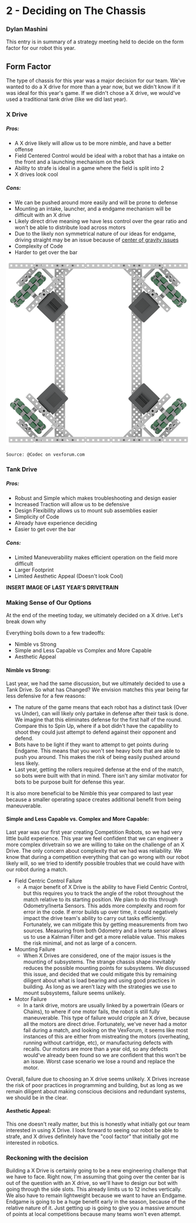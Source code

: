 # 2 - Deciding on The Chassis
### Dylan Mashini

This entry is in summary of a strategy meeting held to decide on the form factor for our robot this year. 

## Form Factor

The type of chassis for this year was a major decision for our team. We've wanted to do a X drive for more than a year now, but we didn't know if it was ideal for this year's game. If we didn't chose a X drive, we would've used a traditional tank drive (like we did last year).

### X Drive

##### Pros:
- A X drive likely will allow us to be more nimble, and have a better offense
- Field Centered Control would be ideal with a robot that has a intake on the front and a launching mechanism on the back
- Ability to strafe is ideal in a game where the field is split into 2
- X drives look cool

##### Cons:
- We can be pushed around more easily and will be prone to defense
- Mounting an intake, launcher, and a endgame mechanism will be difficult with an X drive
- Likely direct drive meaning we have less control over the gear ratio and won't be able to distribute load across motors
- Due to the likely non symmetrical nature of our ideas for endgame, driving straight may be an issue because of [center of gravity issues](https://www.vexforum.com/t/what-are-the-pros-and-cons-of-x-drive-for-in-the-zone/41353/5)
- Complexity of Code
- Harder to get over the bar


![Source: @Codec on vexforum.com](images/simpleXDrive.jpeg)

	Source: @Codec on vexforum.com

### Tank Drive

##### Pros:
- Robust and Simple which makes troubleshooting and design easier
- Increased Traction will allow us to be defensive
- Design Flexibility allows us to mount sub assemblies easier
- Simplicity of Code
- Already have experience deciding 
- Easier to get over the bar

##### Cons:
- Limited Maneuverability makes efficient operation on the field more difficult
- Larger Footprint
- Limited Aesthetic Appeal (Doesn't look Cool)

**INSERT IMAGE OF LAST YEAR'S DRIVETRAIN**


### Making Sense of Our Options

At the end of the meeting today, we ultimately decided on a X drive. Let's break down why

Everything boils down to a few tradeoffs:

- Nimble vs Strong
- Simple and Less Capable vs Complex and More Capable
- Aesthetic Appeal

#### Nimble vs Strong:
Last year, we had the same discussion, but we ultimately decided to use a Tank Drive. So what has Changed? We envision matches this year being far less defensive for a few reasons:

- The nature of the game means that each robot has a distinct task (Over vs Under), can will likely only partake in defense after their task is done. We imagine that this eliminates defense for the first half of the round. Compare this to Spin Up, where if a bot didn't have the capability to shoot they could just attempt to defend against their opponent and defend. 
- Bots have to be light if they want to attempt to get points during Endgame. This means that you won't see heavy bots that are able to push you around. This makes the risk of being easily pushed around less likely. 
- Last year, getting the rollers required defense at the end of the match, so bots were built with that in mind. There isn't any similar motivator for bots to be purpose built for defense this year. 

It is also more beneficial to be Nimble this year compared to last year because a smaller operating space creates additional benefit from being maneuverable. 

#### Simple and Less Capable vs. Complex and More Capable:
Last year was our first year creating Competition Robots, so we had very little build experience. This year we feel confident that we can engineer a more complex drivetrain so we are willing to take on the challenge of an X Drive. The only concern about complexity that we had was reliability. We know that during a competition everything that can go wrong with our robot likely will, so we tried to identify possible troubles that we could have with our robot during a match. 

- Field Centric Control Failure
	- A major benefit of X Drive is the ability to have Field Centric Control, but this requires you to track the angle of the robot throughout the match relative to its starting position. We plan to do this through Odometry/Inerta Sensors. This adds more complexity and room for error in the code. If error builds up over time, it could negatively impact the drive team's ability to carry out tasks efficiently. Fortunately, we can mitigate this by getting measurements from two sources. Measuring from both Odometry and a Inerta sensor allows us to use a Kalman Filter and get a more reliable value. This makes the risk minimal, and not as large of a concern. 
- Mounting Failure
	- When X Drives are considered, one of the major issues is the mounting of subsystems. The strange chassis shape inevitably reduces the possible mounting points for subsystems.  We discussed this issue, and decided that we could mitigate this by remaining diligent about what is load bearing and using good practices in building. As long as we aren't lazy with the strategies we use to mount subsystems, failure seems unlikely. 
- Motor Failure
	- In a tank drive, motors are usually linked by a powertrain (Gears or Chains), to where if one motor fails, the robot is still fully maneuverable. This type of failure would cripple an X drive, because all the motors are direct drive. Fortunately, we've never had a motor fail during a match, and looking on the VexForum, it seems like most instances of this are either from mistreating the motors (overheating, running without cartridge, etc), or manufacturing defects with recalls. Our motors are more than a year old, so any defects would've already been found so we are confident that this won't be an issue. Worst case scenario we lose a round and replace the motor. 

Overall, failure due to choosing an X drive seems unlikely. X Drives increase the risk of poor practices in programming and building, but as long as we remain diligent about making conscious decisions and redundant systems, we should be in the clear. 

#### Aesthetic Appeal:
This one doesn't really matter, but this is honestly what initially got our team interested in using X Drive. I look forward to seeing our robot be able to strafe, and X drives definitely have the "cool factor" that initially got me interested in robotics. 



### Reckoning with the decision 

Building a X Drive is certainly going to be a new engineering challenge that we have to face. Right now, I'm assuming that going over the center bar is out of the question with an X drive, so we'll have to design our bot with going through the side slots. This already limits us to 12 inches vertically. We also have to remain lightweight because we want to have an Endgame. Endgame is going to be a huge benefit early in the season, because of the relative nature of it. Just getting up is going to give you a massive amount of points at local competitions because many teams won't even attempt. 